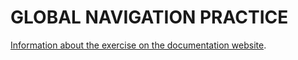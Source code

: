 # GLOBAL NAVIGATION PRACTICE

[Information about the exercise on the documentation website](https://jderobot.github.io/RoboticsAcademy/exercises/global_navigation/).
